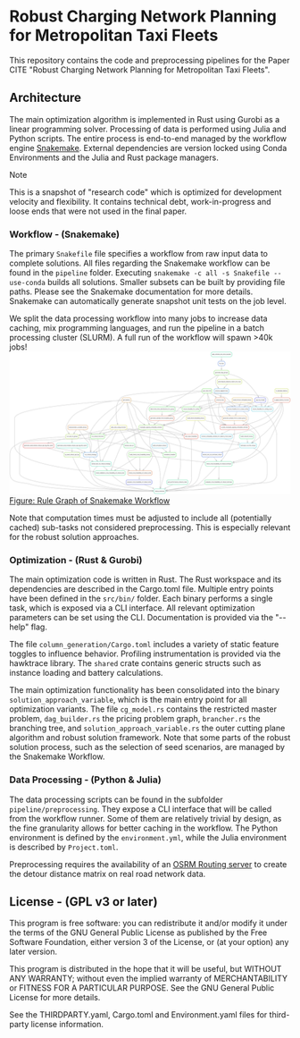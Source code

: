 #  Robust Charging Network Planning for Metropolitan Taxi Fleets

This repository contains the code and preprocessing pipelines for the Paper CITE "Robust Charging Network Planning for Metropolitan Taxi Fleets".


## Architecture



The main optimization algorithm is implemented in Rust using Gurobi as a linear programming solver.
Processing of data is performed using Julia and Python scripts.
The entire process is end-to-end managed by the workflow engine [Snakemake](snakemake.readthedocs.io/).
External dependencies are version locked using Conda Environments and the Julia and Rust package managers.


> [!NOTE]  
> This is a snapshot of "research code" which is optimized for development velocity and flexibility.
> It contains technical debt, work-in-progress and loose ends that were not used in the final paper.

### Workflow - (Snakemake)

The primary `Snakefile` file specifies a workflow from raw input data to complete solutions.
All files regarding the Snakemake workflow can be found in the `pipeline` folder.
Executing `snakemake -c all -s Snakefile --use-conda` builds all solutions. Smaller subsets can be built by
providing file paths. Please see the Snakemake documentation for more details. Snakemake can automatically
generate snapshot unit tests on the job level.


We split the data processing workflow into many jobs to increase data caching, mix programming languages, and run the pipeline
in a batch processing cluster (SLURM). A full run of the workflow will spawn >40k jobs!
![q](./doc/snakemake-rulegraph.png)
[Figure: Rule Graph of Snakemake Workflow](./doc/snakemake-rulegraph.png)


Note that computation times must be adjusted to include all (potentially cached) sub-tasks not considered preprocessing. This is especially relevant for the robust solution approaches.


### Optimization - (Rust & Gurobi)

The main optimization code is written in Rust. The Rust workspace and its dependencies are described in the Cargo.toml file.
Multiple entry points have been defined in the `src/bin/` folder. Each binary performs a single task, which is exposed via a CLI
interface. All relevant optimization parameters can be set using the CLI. Documentation is provided via the "--help" flag.

The file `column_generation/Cargo.toml` includes a variety of static feature toggles to influence behavior. Profiling instrumentation
is provided via the hawktrace library. The `shared` crate contains generic structs such as instance loading and battery calculations.

The main optimization functionality has been consolidated into the
binary `solution_approach_variable`, which is the main entry point for all optimization variants.
The file `cg_model.rs` contains the restricted master problem, `dag_builder.rs` the pricing problem graph,
`brancher.rs` the branching tree, and `solution_approach_variable.rs` the outer cutting plane algorithm and robust solution framework.
Note that some parts of the robust solution process, such as the selection of seed scenarios, are managed by the Snakemake Workflow.


### Data Processing - (Python & Julia)

The data processing scripts can be found in the subfolder `pipeline/preprocessing`.
They expose a CLI interface that will be called from the workflow runner.
Some of them are relatively trivial by design, as the fine granularity allows for better caching in the workflow.
The Python environment is defined by the `environment.yml`, while the Julia
environment is described by `Project.toml`.

Preprocessing requires the availability of an [OSRM Routing server](https://project-osrm.org/) to create the detour distance matrix
on real road network data.

## License - (GPL v3 or later)

This program is free software: you can redistribute it and/or modify
it under the terms of the GNU General Public License as published by
the Free Software Foundation, either version 3 of the License, or
(at your option) any later version.

This program is distributed in the hope that it will be useful,
but WITHOUT ANY WARRANTY; without even the implied warranty of
MERCHANTABILITY or FITNESS FOR A PARTICULAR PURPOSE.  See the
GNU General Public License for more details.

See the THIRDPARTY.yaml, Cargo.toml and Environment.yaml files for third-party license information.
